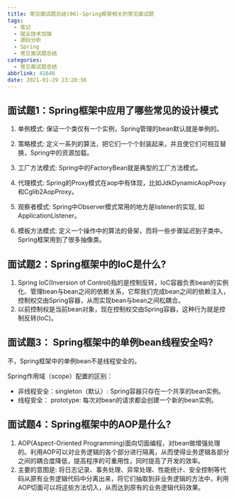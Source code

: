 ```yaml
---
title: 常见面试题总结(06)-Spring框架相关的常见面试题
tags:
  - 笔记
  - 就业技术加强
  - 源码分析
  - Spring
  - 常见面试题总结
categories:
  - 常见面试题总结
abbrlink: 41646
date: 2021-01-29 23:28:56
---
```


## **面试题1**：Spring框架中应用了哪些常见的设计模式

1. 单例模式:
   保证一个类仅有一个实例，Spring管理的bean默认就是单例的。
   
2. 策略模式:
   定义一系列的算法，把它们一个个封装起来，并且使它们可相互替换，Spring中的资源加载。
  
3. 工厂方法模式:
   Spring中的FactoryBean就是典型的工厂方法模式。
   
4. 代理模式:
   Spring的Proxy模式在aop中有体现，比如JdkDynamicAopProxy和Cglib2AopProxy。
   
5. 观察者模式:
   Spring中Observer模式常用的地方是listener的实现, 如ApplicationListener。
   
6. 模板方法模式:
   定义一个操作中的算法的骨架，而将一些步骤延迟到子类中。Spring框架用到了很多抽像类。

## **面试题2**：Spring框架中的IoC是什么?

1. Spring IoC(Inversion of Control)指的是控制反转，IoC容器负责bean的实例化、管理bean与bean之间的依赖关系，它帮我们完成bean之间的依赖注入，控制权交由Spring容器，从而实现bean与bean之间松耦合。
2. 以前控制权是当前bean对象，现在控制权交由Spring容器，这种行为就是控制反转(IoC)。

## **面试题3**： Spring框架中的单例bean线程安全吗?

不，Spring框架中的单例bean不是线程安全的。

Spring作用域（scope）配置的区别：
- 非线程安全：singleton（默认）: Spring容器只存在一个共享的bean实例。
- 线程安全：  prototype:        每次对bean的请求都会创建一个新的bean实例。

## **面试题4**：Spring框架中的AOP是什么?

1. AOP(Aspect-Oriented Programming)面向切面编程，对bean做增强处理的。利用AOP可以对业务逻辑的各个部分进行隔离，从而使得业务逻辑各部分之间的耦合度降低，提高程序的可重用性，同时提高了开发的效率。
2. 主要的意图是: 将日志记录、事务处理、异常处理、性能统计、安全控制等代码从原有业务逻辑代码中分离出来，将它们抽取到非业务逻辑的方法中，利用AOP切面可以将这些方法切入，从而达到原有的业务逻辑代码效果。

